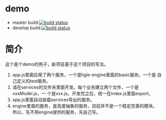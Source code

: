 # demo
- master build:[![build status](https://git.hijack.moe/ci/projects/9/status.png?ref=master)](https://git.hijack.moe/ci/projects/9?ref=master)
- develop build:[![build status](https://git.hijack.moe/ci/projects/9/status.png?ref=develop)](https://git.hijack.moe/ci/projects/9?ref=develop)
# 简介
这个是个demo的例子，新项目基于这个项目的写法。

1. app.js里面应用了两个服务，一个是ligle-engine里面的basic服务。一个是
   自己定义的test服务。
2. 请在services的文件夹里面开发。每个业务建立两个文件，一个是xxxModel.js，一
   个是xxx.js。开发完之后，统一在index.js里面export。
3. app.js里面自动装载services导出的服务。
4. engine里面的服务，是高度抽象的服务，目前并不是一个稳定完善的模块。
   所以，先不用engine提供的服务，先自己写。
